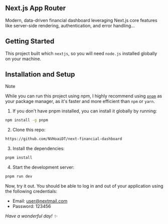 ## Next.js App Router

Modern, data-driven financial dashboard leveraging Next.js core features like server-side rendering, authentication, and error handling...

## Getting Started

This project built which `nextjs`, so you will need `node.js` installed globally on your machine.

## Installation and Setup

> [!NOTE]
> While you can run this project using npm, I highly recommend using [`pnpm`](https://pnpm.io/) as your package manager, as it's faster and more efficient than `npm` or `yarn`.

1. If you don't have pnpm installed, you can install it globally by running:

```bash
npm install -g pnpm
```

2. Clone this repo:

```bash
https://github.com/NVHoaiDT/next-financial-dashboard
```

3. Install the dependencies:

```bash
pnpm install
```

4. Start the development server:

```bash
pnpm run dev
```

Now, try it out. You should be able to log in and out of your application using the following credentials:

-  Email: user@nextmail.com
-  Password: 123456

_Have a wonderful day! ✨_
